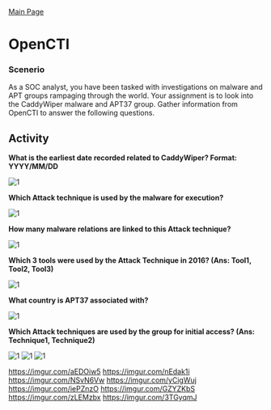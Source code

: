 [Main Page](https://github.com/davidj778/davidj778)

# OpenCTI

### Scenerio

As a SOC analyst, you have been tasked with investigations on malware and APT groups rampaging through the world. Your assignment is to look into the CaddyWiper malware and APT37 group. Gather information from OpenCTI to answer the following questions.

## Activity

**What is the earliest date recorded related to CaddyWiper?  Format: YYYY/MM/DD**

![1](https://imgur.com/aEDOiw5.jpg)

**Which Attack technique is used by the malware for execution?**

![1](https://imgur.com/nEdak1i.jpg)

**How many malware relations are linked to this Attack technique?**

![1](https://imgur.com/NSvN6Vw.jpg)

**Which 3 tools were used by the Attack Technique in 2016? (Ans: Tool1, Tool2, Tool3)**

![1](https://imgur.com/yCigWuj.jpg)

**What country is APT37 associated with?**

![1](https://imgur.com/iePZnzO.jpg)

**Which Attack techniques are used by the group for initial access? (Ans: Technique1, Technique2)**


![1](https://imgur.com/GZYZKbS.jpg)
![1](https://imgur.com/zLEMzbx.jpg)
![1](https://imgur.com/3TGyqmJ.jpg)

https://imgur.com/aEDOiw5
https://imgur.com/nEdak1i
https://imgur.com/NSvN6Vw
https://imgur.com/yCigWuj
https://imgur.com/iePZnzO
https://imgur.com/GZYZKbS
https://imgur.com/zLEMzbx
https://imgur.com/3TGyqmJ
